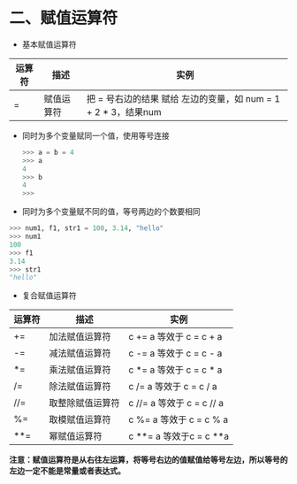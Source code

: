 # 二、赋值运算符

- 基本赋值运算符

| 运算符 | 描述       | 实例                                                         |
| ------ | ---------- | ------------------------------------------------------------ |
| =      | 赋值运算符 | 把 = 号右边的结果 赋给 左边的变量，如 num = 1 + 2 * 3，结果num |

+ 同时为多个变量赋同一个值，使用等号连接

  ```python
  >>> a = b = 4
  >>> a
  4
  >>> b
  4
  >>>
  ```

+ 同时为多个变量赋不同的值，等号两边的个数要相同

```python
>>> num1, f1, str1 = 100, 3.14, "hello"
>>> num1
100
>>> f1
3.14
>>> str1
"hello"
```

- 复合赋值运算符

| 运算符 | 描述             | 实例                      |
| ------ | ---------------- | ------------------------- |
| +=     | 加法赋值运算符   | c += a 等效于 c = c + a   |
| -=     | 减法赋值运算符   | c -= a 等效于 c = c - a   |
| *=     | 乘法赋值运算符   | c *= a 等效于 c = c * a   |
| /=     | 除法赋值运算符   | c /= a 等效于 c = c / a   |
| //=    | 取整除赋值运算符 | c //= a 等效于 c = c // a |
| %=     | 取模赋值运算符   | c %= a 等效于 c = c % a   |
| **=    | 幂赋值运算符     | c **= a 等效于c = c **a   |

**注意：赋值运算符是从右往左运算，将等号右边的值赋值给等号左边，所以等号的左边一定不能是常量或者表达式。**

